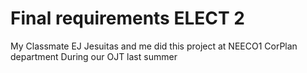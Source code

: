 # Final requirements ELECT 2 
My Classmate EJ Jesuitas and me did this project at NEECO1 CorPlan department During our OJT last summer
